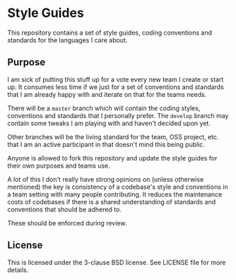 # Style Guides

This repository contains a set of style guides, coding conventions and
standards for the languages I care about.

## Purpose

I am sick of putting this stuff up for a vote every new team I create or
start up. It consumes less time if we just for a set of conventions and
standards that I am already happy with and iterate on that for the teams
needs.

There will be a `master` branch which will contain the coding styles,
conventions and standards that I personally prefer. The `develop` branch
may contain some tweaks I am playing with and haven't decided upon yet.

Other branches will be the living standard for the team, OSS project,
etc. that I am an active participant in that doesn't mind this being
public.

Anyone is allowed to fork this repository and update the style guides
for their own purposes and teams use.

A lot of this I don't really have strong opinions on (unless otherwise
mentioned) the key is consistency of a codebase's style and conventions
in a team setting with many people contributing. It reduces the maintenance
costs of codebases if there is a shared understanding of standards and
conventions that should be adhered to.

These should be enforced during review.

## License

This is licensed under the 3-clause BSD license. See LICENSE file for
more details.


